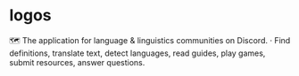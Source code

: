 # logos
🗺️ The application for language &amp; linguistics communities on Discord. · Find definitions, translate text, detect languages, read guides, play games, submit resources, answer questions.
